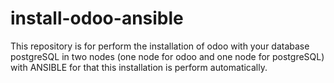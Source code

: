 # install-odoo-ansible
This repository is for perform the installation of odoo with your database postgreSQL in two nodes (one node for odoo and one node for postgreSQL) with ANSIBLE for that this installation is perform automatically.
